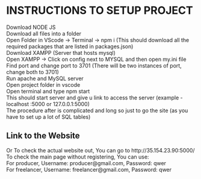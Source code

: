 <h1>INSTRUCTIONS TO SETUP PROJECT</h1>  
Download NODE JS
<br>
Download all files into a folder  
<br>
Open Folder in VScode -> Terminal -> npm i (This should download all the required packages that are listed in packages.json)  
<br>
Download XAMPP (Server that hosts mysql)  
<br>
Open XAMPP -> Click on config next to MYSQL and then open my.ini file  
<br>
Find port and change port to 3701 (There will be two instances of port, change both to 3701)  
<br>
Run apache and MySQL server  
<br>
Open project folder in vscode  
<br>
Open terminal and type npm start  
<br>
This should start server and give u link to access the server (example - localhost :5000 or 127.0.0.1:5000)
<br>
The procedure after is complicated and long so just to go the site (as you have to set up a lot of SQL tables)

<h2> Link to the Website </h2>
Or To check the actual website out, You can go to http://35.154.23.90:5000/
<br>
To check the main page without registering, You can use: 
<br>
For producer, Username: producer@gmail.com, Password: qwer 
<br>
For freelancer, Username: freelancer@gmail.com, Password: qwer
